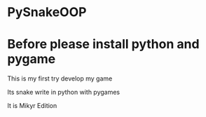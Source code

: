 # PySnakeOOP

# Before please install python and pygame

This is my first try develop my game

Its snake write in python with pygames

It is Mikyr Edition
